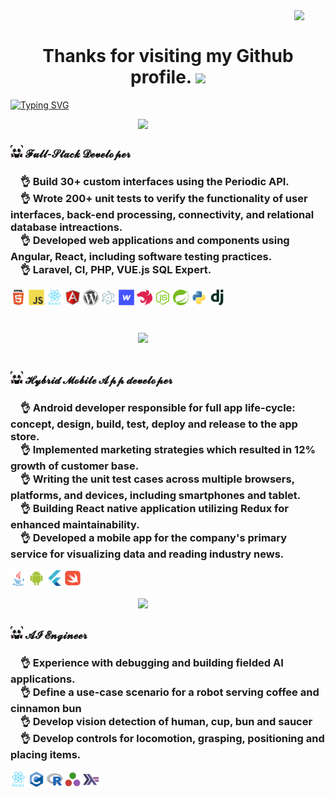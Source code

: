 <img src="https://media.giphy.com/media/tPjlmJzj9Z99vwF5dV/giphy.gif" width="50" align="right"/> 
<div id="badges">
  <a href="https://komarev.com/ghpvc/?username=BlackPandalancer" align="left">
    <img src="https://komarev.com/ghpvc/?username=your-github-username&style=flat-square&color=blue" alt=""/>
  </a>
</div>

<h1 align="center">
        Thanks for visiting my Github profile. <img src="https://media.giphy.com/media/hvRJCLFzcasrR4ia7z/giphy.gif" width="30px"/>
</h1>

[![Typing SVG](https://readme-typing-svg.herokuapp.com?font=Fira+Code&weight=700&size=26&pause=1000&center=true&width=800&height=40&lines=%F0%9F%8C%9E+%F0%9D%93%95%F0%9D%93%BE%F0%9D%93%B5%F0%9D%93%B5-%F0%9D%93%A2%F0%9D%93%BD%F0%9D%93%AA%F0%9D%93%AC%F0%9D%93%B4+%F0%9D%93%93%F0%9D%93%AE%F0%9D%93%BF%F0%9D%93%AE%F0%9D%93%B5%F0%9D%93%B8%F0%9D%93%B9%F0%9D%93%AE%F0%9D%93%BB;%F0%9F%8C%9E+%F0%9D%93%90%F0%9D%93%98+%F0%9D%93%94%F0%9D%93%B7%F0%9D%93%B0%F0%9D%93%B2%F0%9D%93%B7%F0%9D%93%AE%F0%9D%93%AE%F0%9D%93%BB;%F0%9F%8C%9E++%F0%9D%93%97%F0%9D%94%82%F0%9D%93%AB%F0%9D%93%BB%F0%9D%93%B2%F0%9D%93%AD+%F0%9D%93%9C%F0%9D%93%B8%F0%9D%93%AB%F0%9D%93%B2%F0%9D%93%B5%F0%9D%93%AE+%F0%9D%93%90%F0%9D%93%B9%F0%9D%93%B9+%F0%9D%93%AD%F0%9D%93%AE%F0%9D%93%BF%F0%9D%93%AE%F0%9D%93%B5%F0%9D%93%B8%F0%9D%93%B9%F0%9D%93%AE%F0%9D%93%BB)](https://git.io/typing-svg)

<div align='right'>
  <img src="https://media.giphy.com/media/juua9i2c2fA0AIp2iq/giphy.gif" width="300" align="right"/> 
</div>

&nbsp;&nbsp;<h3><img src="https://github.com/gupta-ji6/panda/blob/main/panda-icon.webp" width="20"/> 𝓕𝓾𝓵𝓵-𝓢𝓽𝓪𝓬𝓴 𝓓𝓮𝓿𝓮𝓵𝓸𝓹𝓮𝓻 <h3>
&nbsp;&nbsp;&nbsp;&nbsp;👌 Build 30+ custom interfaces using the Periodic API. <br>
&nbsp;&nbsp;&nbsp;&nbsp;👌 Wrote 200+ unit tests to verify the functionality of user interfaces, back-end processing, connectivity, and relational database intreactions. <br>
&nbsp;&nbsp;&nbsp;&nbsp;👌 Developed web applications and components using Angular, React, including software testing practices. <br>
&nbsp;&nbsp;&nbsp;&nbsp;👌 Laravel, CI, PHP, VUE.js SQL Expert. <br>

<div>
  <code><img height="25" src="https://raw.githubusercontent.com/devicons/devicon/1119b9f84c0290e0f0b38982099a2bd027a48bf1/icons/html5/html5-original-wordmark.svg"></code>
  <code><img height="25" src="https://github.com/devicons/devicon/blob/master/icons/javascript/javascript-original.svg"></code>
  <code><img height="25" src="https://raw.githubusercontent.com/devicons/devicon/1119b9f84c0290e0f0b38982099a2bd027a48bf1/icons/react/react-original-wordmark.svg"></code>
  <code><img height="25" src="https://github.com/devicons/devicon/blob/master/icons/angularjs/angularjs-original.svg"></code>
  <code><img height="25" src="https://github.com/devicons/devicon/blob/master/icons/wordpress/wordpress-plain.svg"></code>
  <code><img height="25" src="https://github.com/devicons/devicon/blob/master/icons/electron/electron-original.svg"></code>
  <code><img height="25" src="https://raw.githubusercontent.com/devicons/devicon/1119b9f84c0290e0f0b38982099a2bd027a48bf1/icons/webflow/webflow-original.svg"></code>
  <code><img height="25" src="https://github.com/devicons/devicon/blob/master/icons/nestjs/nestjs-plain.svg"></code>
  <code><img height="25" src="https://github.com/devicons/devicon/blob/master/icons/nodejs/nodejs-original.svg"></code>
  <code><img height="25" src="https://github.com/devicons/devicon/blob/master/icons/spring/spring-original.svg"></code>
  <code><img height="25" src="https://github.com/devicons/devicon/blob/master/icons/python/python-original.svg"></code>
  <code><img height="25" src="https://github.com/devicons/devicon/blob/master/icons/django/django-plain.svg"></code>
</div>
  <br>
  <br>
  
<div align='right'>
  <img src="https://media.giphy.com/media/8f3nS1Gajtv70qNicE/giphy.gif" width="300" align="right"/> 
</div>

&nbsp;&nbsp;<h3><img src="https://github.com/gupta-ji6/panda/blob/main/panda-icon.webp" width="20"/> 𝓗𝔂𝓫𝓻𝓲𝓭 𝓜𝓸𝓫𝓲𝓵𝓮 𝓐𝓹𝓹 𝓭𝓮𝓿𝓮𝓵𝓸𝓹𝓮𝓻 <h3>
&nbsp;&nbsp;&nbsp;&nbsp;👌 Android developer responsible for full app life-cycle: concept, design, build, test, deploy and release to the app store. <br>
&nbsp;&nbsp;&nbsp;&nbsp;👌 Implemented marketing strategies which resulted in 12% growth of customer base. <br>
&nbsp;&nbsp;&nbsp;&nbsp;👌 Writing the unit test cases across multiple browsers, platforms, and devices, including smartphones and tablet. <br>
&nbsp;&nbsp;&nbsp;&nbsp;👌 Building React native application utilizing Redux for enhanced maintainability. <br>
&nbsp;&nbsp;&nbsp;&nbsp;👌 Developed a mobile app for the company's primary service for visualizing data and reading industry news. <br>


<code><img height="25" src="https://github.com/devicons/devicon/blob/master/icons/java/java-original.svg"></code>
<code><img height="25" src="https://github.com/devicons/devicon/blob/master/icons/android/android-original.svg"></code>
<code><img height="25" src="https://github.com/devicons/devicon/blob/master/icons/flutter/flutter-original.svg"></code>
<code><img height="25" src="https://github.com/devicons/devicon/blob/master/icons/swift/swift-original.svg"></code>
    

<div align='right'>
 <img src="https://media.giphy.com/media/QyJTDR8VkUtyKHNPm9/giphy.gif" width="300" align="right"/> 
</div>

&nbsp;&nbsp;<h3><img src="https://github.com/gupta-ji6/panda/blob/main/panda-icon.webp" width="20"/> 𝓐𝓘 𝓔𝓷𝓰𝓲𝓷𝓮𝓮𝓻 <h3>
&nbsp;&nbsp;&nbsp;&nbsp;👌 Experience with debugging and building fielded AI applications. <br>
&nbsp;&nbsp;&nbsp;&nbsp;👌 Define a use-case scenario for a robot serving coffee and cinnamon bun <br>
&nbsp;&nbsp;&nbsp;&nbsp;👌 Develop vision detection of human, cup, bun and saucer <br>
&nbsp;&nbsp;&nbsp;&nbsp;👌 Develop controls for locomotion, grasping, positioning and placing items. <br>


<code><img height="25" src="https://raw.githubusercontent.com/devicons/devicon/1119b9f84c0290e0f0b38982099a2bd027a48bf1/icons/react/react-original-wordmark.svg"></code>
<code><img height="25" src="https://github.com/devicons/devicon/blob/master/icons/c/c-original.svg"></code>
<code><img height="25" src="https://github.com/devicons/devicon/blob/master/icons/r/r-original.svg"></code>
<code><img height="25" src="https://github.com/devicons/devicon/blob/master/icons/julia/julia-original.svg"></code>
<code><img height="25" src="https://github.com/devicons/devicon/blob/master/icons/haskell/haskell-original.svg"></code></code>
  
